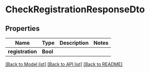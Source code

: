 # CheckRegistrationResponseDto

## Properties
Name | Type | Description | Notes
------------ | ------------- | ------------- | -------------
**registration** | **Bool** |  | 

[[Back to Model list]](../README.md#documentation-for-models) [[Back to API list]](../README.md#documentation-for-api-endpoints) [[Back to README]](../README.md)


